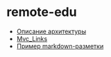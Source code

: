 remote-edu
==========

* [Описание архитектуры](/arch.html "Описание архитектуры")
* [Mvc_Links](/mvc/links.html "Описание работы с классом Mvc_Links")
* [Пример markdown-разметки](/example.html)